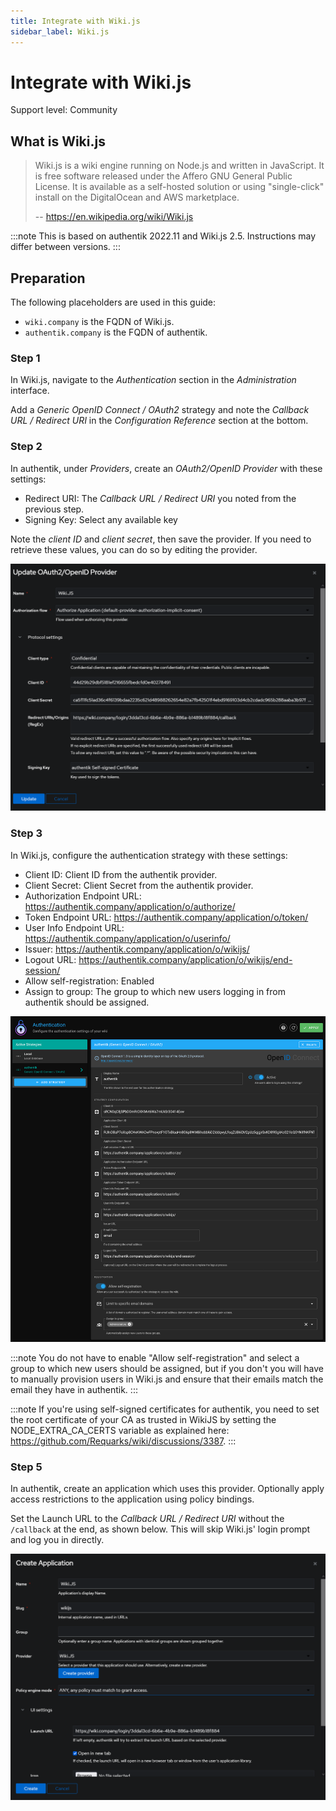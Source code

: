 ```yaml
---
title: Integrate with Wiki.js
sidebar_label: Wiki.js
---
```


# Integrate with Wiki.js

<span class="badge badge--secondary">Support level: Community</span>

## What is Wiki.js

> Wiki.js is a wiki engine running on Node.js and written in JavaScript. It is free software released under the Affero GNU General Public License. It is available as a self-hosted solution or using "single-click" install on the DigitalOcean and AWS marketplace.
>
> -- https://en.wikipedia.org/wiki/Wiki.js

:::note
This is based on authentik 2022.11 and Wiki.js 2.5. Instructions may differ between versions.
:::

## Preparation

The following placeholders are used in this guide:

- `wiki.company` is the FQDN of Wiki.js.
- `authentik.company` is the FQDN of authentik.

### Step 1

In Wiki.js, navigate to the _Authentication_ section in the _Administration_ interface.

Add a _Generic OpenID Connect / OAuth2_ strategy and note the _Callback URL / Redirect URI_ in the _Configuration Reference_ section at the bottom.

### Step 2

In authentik, under _Providers_, create an _OAuth2/OpenID Provider_ with these settings:

- Redirect URI: The _Callback URL / Redirect URI_ you noted from the previous step.
- Signing Key: Select any available key

Note the _client ID_ and _client secret_, then save the provider. If you need to retrieve these values, you can do so by editing the provider.

![](./authentik_provider.png)

### Step 3

In Wiki.js, configure the authentication strategy with these settings:

- Client ID: Client ID from the authentik provider.
- Client Secret: Client Secret from the authentik provider.
- Authorization Endpoint URL: https://authentik.company/application/o/authorize/
- Token Endpoint URL: https://authentik.company/application/o/token/
- User Info Endpoint URL: https://authentik.company/application/o/userinfo/
- Issuer: https://authentik.company/application/o/wikijs/
- Logout URL: https://authentik.company/application/o/wikijs/end-session/
- Allow self-registration: Enabled
- Assign to group: The group to which new users logging in from authentik should be assigned.

![](./wiki-js_strategy.png)

:::note
You do not have to enable "Allow self-registration" and select a group to which new users should be assigned, but if you don't you will have to manually provision users in Wiki.js and ensure that their emails match the email they have in authentik.
:::

:::note
If you're using self-signed certificates for authentik, you need to set the root certificate of your CA as trusted in WikiJS by setting the NODE_EXTRA_CA_CERTS variable as explained here: https://github.com/Requarks/wiki/discussions/3387.
:::

### Step 5

In authentik, create an application which uses this provider. Optionally apply access restrictions to the application using policy bindings.

Set the Launch URL to the _Callback URL / Redirect URI_ without the `/callback` at the end, as shown below. This will skip Wiki.js' login prompt and log you in directly.

![](./authentik_application.png)
